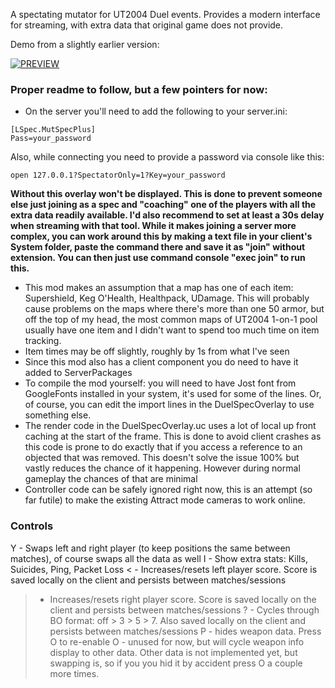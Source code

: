 A spectating mutator for UT2004 Duel events. Provides a modern interface for streaming, with extra data that original game does not provide. 

Demo from a slightly earlier version:

[![PREVIEW](https://img.youtube.com/vi/JJ0yZVjTUEE/0.jpg)](https://www.youtube.com/watch?v=JJ0yZVjTUEE&rel=0)

### Proper readme to follow, but a few pointers for now:
- On the server you'll need to add the following to your server.ini:
```
[LSpec.MutSpecPlus]
Pass=your_password
```
Also, while connecting you need to provide a password via console like this:
```
open 127.0.0.1?SpectatorOnly=1?Key=your_password
```
**Without this overlay won't be displayed. This is done to prevent someone else just joining as a spec and "coaching" one of the players with all the extra data readily available. I'd also recommend to set at least a 30s delay when streaming with that tool.
While it makes joining a server more complex, you can work around this by making a text file in your client's System folder, paste the command there and save it as "join" without extension. You can then just use command console "exec join" to run this.**
- This mod makes an assumption that a map has one of each item: Supershield, Keg O'Health, Healthpack, UDamage. This will probably cause problems on the maps where there's more than one 50 armor, but off the top of my head, the most common maps of UT2004 1-on-1 pool usually have one item and I didn't want to spend too much time on item tracking.
- Item times may be off slightly, roughly by 1s from what I've seen
- Since this mod also has a client component you do need to have it added to ServerPackages
- To compile the mod yourself: you will need to have Jost font from GoogleFonts installed in your system, it's used for some of the lines. Or, of course, you can edit the import lines in the DuelSpecOverlay to use something else.
- The render code in the DuelSpecOverlay.uc uses a lot of local up front caching at the start of the frame. This is done to avoid client crashes as this code is prone to do exactly that if you access a reference to an objected that was removed. This doesn't solve the issue 100% but vastly reduces the chance of it happening. However during normal gameplay the chances of that are minimal
- Controller code can be safely ignored right now, this is an attempt (so far futile) to make the existing Attract mode cameras to work online.

### Controls
Y - Swaps left and right player (to keep positions the same between matches), of course swaps all the data as well
I - Show extra stats: Kills, Suicides, Ping, Packet Loss
< - Increases/resets left player score. Score is saved locally on the client and persists between matches/sessions
> - Increases/resets right player score. Score is saved locally on the client and persists between matches/sessions
? - Cycles through BO format: off > 3  > 5 > 7. Also saved locally on the client and persists between matches/sessions
P - hides weapon data. Press O to re-enable
O - unused for now, but will cycle weapon info display to other data. Other data is not implemented yet, but swapping is, so if you you hid it by accident press O a couple more times. 






